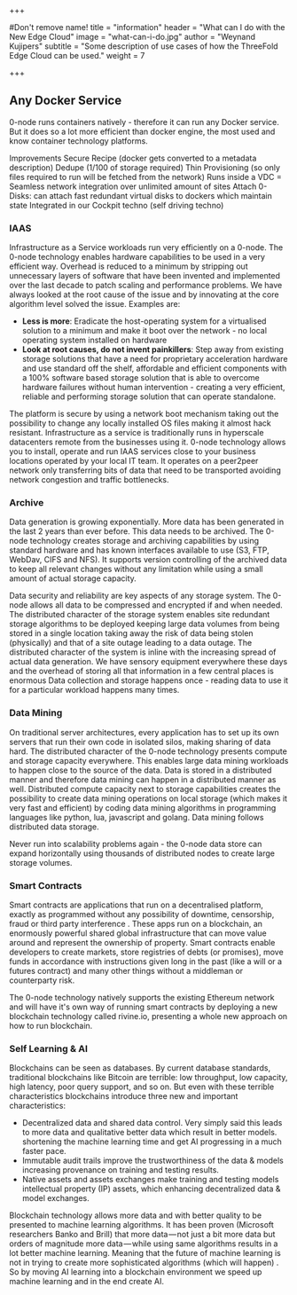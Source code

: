 +++

#Don't remove name!
title = "information"
header = "What can I do with the New Edge Cloud"
image = "what-can-i-do.jpg"
author = "Weynand Kujipers"
subtitle = "Some description of use cases of how the ThreeFold Edge Cloud can be used."
weight = 7

+++

## Any Docker Service
0-node runs containers natively - therefore it can run any Docker service.  But it does so a lot more efficient than docker engine, the most used and know container technology platforms.

Improvements
Secure Recipe (docker gets converted to a metadata description)
Dedupe (1/100 of storage required)
Thin Provisioning (so only files required to run will be fetched from the network)
Runs inside a VDC = Seamless network integration over unlimited amount of sites
Attach 0-Disks: can attach fast redundant virtual disks to dockers which maintain state
Integrated in our Cockpit techno (self driving techno)

### IAAS

Infrastructure as a Service workloads run very efficiently on a 0-node.  The 0-node technology enables hardware capabilities to be used in a very efficient way.  Overhead is reduced to a minimum by stripping out unnecessary layers of software that have been invented and implemented over the last decade to patch scaling and performance problems.  We have always looked at the root cause of the issue and by innovating at the core algorithm level solved the issue.   Examples are:

- **Less is more**: Eradicate the host-operating system for a virtualised solution to a minimum and make it boot over the network - no local operating system installed on hardware
- **Look at root causes, do not invent painkillers**: Step away from existing storage solutions that have a need for proprietary acceleration hardware and use standard off the shelf, affordable and efficient components with a 100% software based storage solution that is able to overcome hardware failures without human intervention - creating a very efficient, reliable and performing storage solution that can operate standalone.

The platform is secure by using a network boot mechanism taking out the possibility to change any locally installed OS files making it almost hack resistant.
Infrastructure as a service is traditionally runs in hyperscale datacenters remote from the businesses using it. 0-node technology allows you to install, operate and run IAAS services close to your business locations operated by your local IT team.  It operates on a peer2peer network only transferring bits of data that need to be transported avoiding network congestion and traffic bottlenecks.

### Archive
Data generation is growing exponentially. More data has been generated in the last 2 years than ever before. This data needs to be archived. The 0-node technology creates storage and archiving capabilities by using standard hardware and has known interfaces available to use (S3, FTP, WebDav, CIFS and NFS).  It supports version controlling of the archived data to keep all relevant changes without any limitation while using a small amount of actual storage capacity.  

Data security and reliability are key aspects of any storage system.  The 0-node allows all data to be compressed and encrypted if and when needed. The distributed character of the storage system enables site redundant storage algorithms to be deployed keeping large data volumes from being stored in a single location taking away the risk of data being stolen (physically) and that of a site outage leading to a data outage.  The distributed character of the system is inline with the increasing spread of actual data generation.  We have sensory equipment everywhere these days and the overhead of storing all that information in a few central places is enormous  Data collection and storage happens once - reading data to use it for a particular workload happens many times.

### Data Mining
On traditional server architectures, every application has to set up its own servers that run their own code in isolated silos, making sharing of data hard. The distributed character of the 0-node technology presents compute and storage capacity everywhere.  This enables large data mining workloads to happen close to the source of the data.  Data is stored in a distributed manner and therefore data mining can happen in a distributed manner as well. Distributed compute capacity next to storage capabilities creates the possibility to create data mining operations on local storage (which makes it very fast and efficient) by coding data mining algorithms in programming languages like python, lua, javascript and golang. Data mining follows distributed data storage.

Never run into scalability problems again - the 0-node data store can expand horizontally using thousands of distributed nodes to create large storage volumes.

### Smart Contracts

Smart contracts are applications that run on a decentralised platform, exactly as programmed without any possibility of downtime, censorship, fraud or third party interference . These apps run on a blockchain, an enormously powerful shared global infrastructure that can move value around and represent the ownership of property. Smart contracts enable developers to create markets, store registries of debts (or promises), move funds in accordance with instructions given long in the past (like a will or a futures contract) and many other things without a middleman or counterparty risk.


The 0-node technology natively supports the existing Ethereum network  and will have it's own way of running smart contracts by deploying a  new blockchain technology called rivine.io, presenting a whole new approach on how to run  blockchain.

### Self Learning & AI
Blockchains can be seen as databases. By current database standards, traditional blockchains like Bitcoin are terrible: low throughput, low capacity, high latency, poor query support, and so on. But even with these terrible characteristics blockchains introduce three new and important characteristics:

- Decentralized data and shared data control.  Very simply said this leads to more data and qualitative better data which result in better models. shortening the machine learning time and get AI progressing in a much faster pace.  
- Immutable audit trails improve the trustworthiness of the data & models increasing provenance on training and testing results.
- Native assets and  assets exchanges make  training and testing models intellectual property (IP) assets, which enhancing decentralized data & model exchanges.

Blockchain technology allows more data and with better quality to be presented to machine learning algorithms.  It has been proven (Microsoft researchers Banko and Brill) that more data — not just a bit more data but orders of magnitude more data — while  using same algorithms results in a lot better machine learning.  Meaning that the future of machine learning is not in trying to create more sophisticated algorithms (which will happen) .  So by moving AI learning into a blockchain environment we speed up machine learning and in the end create AI.
